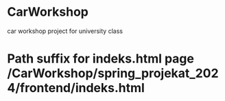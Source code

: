 # CarWorkshop
car workshop project for university class

# Path suffix for indeks.html page /CarWorkshop/spring_projekat_2024/frontend/indeks.html